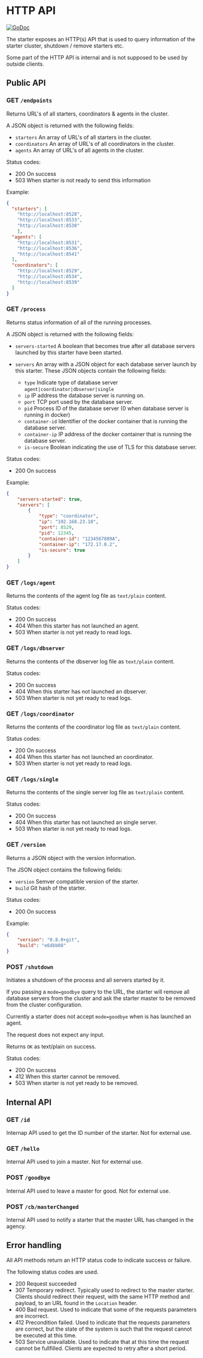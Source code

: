 # HTTP API 

[![GoDoc](https://godoc.org/github.com/arangodb-helper/arangodb/client?status.svg)](http://godoc.org/github.com/arangodb-helper/arangodb/client)

The starter exposes an HTTP(s) API that is used to query information of the starter cluster,
shutdown / remove starters etc.

Some part of the HTTP API is internal and is not supposed to be used by outside clients.

## Public API

### GET `/endpoints` 

Returns URL's of all starters, coordinators & agents in the cluster.

A JSON object is returned with the following fields:

- `starters` An array of URL's of all starters in the cluster.
- `coordinators` An array of URL's of all coordinators in the cluster.
- `agents` An array of URL's of all agents in the cluster.

Status codes:
- 200 On success 
- 503 When starter is not ready to send this information

Example: 

```json
{
  "starters": [
    "http://localhost:8528",
    "http://localhost:8533",
    "http://localhost:8538"
    ],
  "agents": [
    "http://localhost:8531",
    "http://localhost:8536",
    "http://localhost:8541"
  ],
  "coordinators": [
    "http://localhost:8529",
    "http://localhost:8534",
    "http://localhost:8539"
  ]
}
```

### GET `/process`

Returns status information of all of the running processes.

A JSON object is returned with the following fields:

- `servers-started` A boolean that becomes true after all database servers 
  launched by this starter have been started.
- `servers` An array with a JSON object for each database server launch by   this starter. These JSON objects contain the following fields:

  - `type` Indicate type of database server `agent|coordinator|dbserver|single`
  - `ip` IP address the database server is running on.
  - `port` TCP port used by the database server.
  - `pid` Process ID of the database server (0 when database
    server is running in docker)
  - `container-id` Identifier of the docker container that is running 
    the database server.
  - `container-ip` IP address of the docker container that is running 
    the database server.
  - `is-secure` Boolean indicating the use of TLS for this 
    database server.

Status codes:
- 200 On success 

Example:

```json 
{
    "servers-started": true,
    "servers": [
        {
            "type": "coordinator",
            "ip": "192.168.23.10",
            "port": 8529,
            "pid": 12345,
            "container-id": "1234567889A",
            "container-ip": "172.17.0.2",
            "is-secure": true
        }
    ]
}
```

### GET `/logs/agent` 

Returns the contents of the agent log file as `text/plain` content.

Status codes:
- 200 On success 
- 404 When this starter has not launched an agent.
- 503 When starter is not yet ready to read logs.

### GET `/logs/dbserver` 

Returns the contents of the dbserver log file as `text/plain` content.

Status codes:
- 200 On success 
- 404 When this starter has not launched an dbserver.
- 503 When starter is not yet ready to read logs.

### GET `/logs/coordinator` 

Returns the contents of the coordinator log file as `text/plain` content.

Status codes:
- 200 On success 
- 404 When this starter has not launched an coordinator.
- 503 When starter is not yet ready to read logs.

### GET `/logs/single` 

Returns the contents of the single server log file as `text/plain` content.

Status codes:
- 200 On success 
- 404 When this starter has not launched an single server.
- 503 When starter is not yet ready to read logs.

### GET `/version` 

Returns a JSON object with the version information. 

The JSON object contains the following fields:

- `version` Semver compatible version of the starter.
- `build` Git hash of the starter.

Status codes:
- 200 On success 

Example:

```json
{
    "version": "0.8.0+git",
    "build": "e6dbb08"
}
```

### POST `/shutdown` 

Initiates a shutdown of the process and all servers started by it. 

If you passing a `mode=goodbye` query to the URL, the starter will
remove all database servers from the cluster and ask the starter 
master to be removed from the cluster configuration.

Currently a starter does not accept `mode=goodbye` when is has launched
an agent.

The request does not expect any input.

Returns `OK` as text/plain on success.

Status codes:
- 200 On success 
- 412 When this starter cannot be removed.
- 503 When starter is not yet ready to be removed.

## Internal API

### GET `/id` 

Internap API used to get the ID number of the starter. Not for external use.

### GET `/hello` 

Internal API used to join a master. Not for external use.

### POST `/goodbye` 

Internal API used to leave a master for good. Not for external use.

### POST `/cb/masterChanged`

Internal API used to notify a starter that the master URL has changed
in the agency.

## Error handling 

All API methods return an HTTP status code to indicate success or failure.

The following status codes are used.

- 200 Request succeeded 
- 307 Temporary redirect. Typically used to redirect to the master starter.
  Clients should redirect their request, with the same HTTP method and payload, 
  to an URL found in the `Location` header.
- 400 Bad request. Used to indicate that some of the requests parameters are incorrect.
- 412 Precondition failed. Used to indicate that the requests parameters are correct,
  but the state of the system is such that the request cannot be executed at this time.
- 503 Service unavailable. Used to indicate that at this time the request cannot be 
  fullfilled. Clients are expected to retry after a short period.
